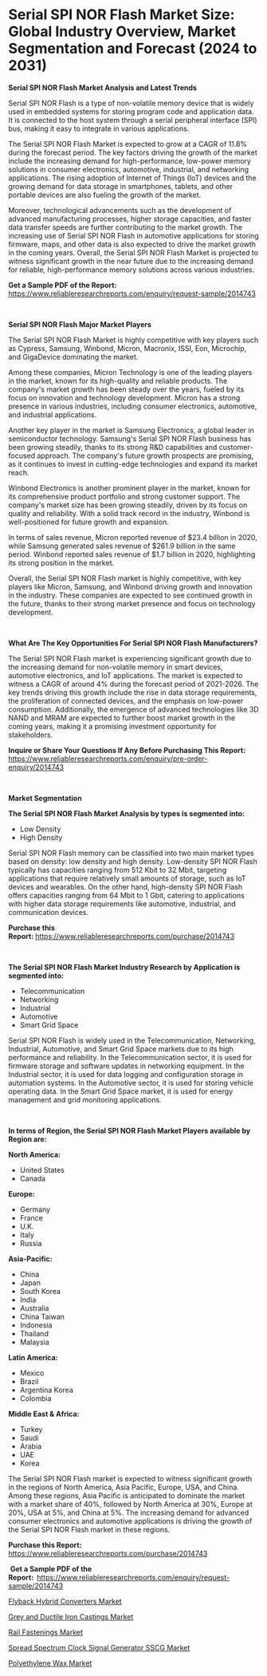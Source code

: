 <p><h1>Serial SPI NOR Flash Market Size: Global Industry Overview, Market Segmentation and Forecast (2024 to 2031)</h1></p><p><strong>Serial SPI NOR Flash Market Analysis and Latest Trends</strong></p>
<p><p>Serial SPI NOR Flash is a type of non-volatile memory device that is widely used in embedded systems for storing program code and application data. It is connected to the host system through a serial peripheral interface (SPI) bus, making it easy to integrate in various applications.</p><p>The Serial SPI NOR Flash Market is expected to grow at a CAGR of 11.8% during the forecast period. The key factors driving the growth of the market include the increasing demand for high-performance, low-power memory solutions in consumer electronics, automotive, industrial, and networking applications. The rising adoption of Internet of Things (IoT) devices and the growing demand for data storage in smartphones, tablets, and other portable devices are also fueling the growth of the market.</p><p>Moreover, technological advancements such as the development of advanced manufacturing processes, higher storage capacities, and faster data transfer speeds are further contributing to the market growth. The increasing use of Serial SPI NOR Flash in automotive applications for storing firmware, maps, and other data is also expected to drive the market growth in the coming years. Overall, the Serial SPI NOR Flash Market is projected to witness significant growth in the near future due to the increasing demand for reliable, high-performance memory solutions across various industries.</p></p>
<p><strong>Get a Sample PDF of the Report:&nbsp;</strong> <a href="https://www.reliableresearchreports.com/enquiry/request-sample/2014743">https://www.reliableresearchreports.com/enquiry/request-sample/2014743</a></p>
<p>&nbsp;</p>
<p><strong>Serial SPI NOR Flash Major Market Players</strong></p>
<p><p>The Serial SPI NOR Flash Market is highly competitive with key players such as Cypress, Samsung, Winbond, Micron, Macronix, ISSI, Eon, Microchip, and GigaDevice dominating the market. </p><p>Among these companies, Micron Technology is one of the leading players in the market, known for its high-quality and reliable products. The company's market growth has been steady over the years, fueled by its focus on innovation and technology development. Micron has a strong presence in various industries, including consumer electronics, automotive, and industrial applications. </p><p>Another key player in the market is Samsung Electronics, a global leader in semiconductor technology. Samsung's Serial SPI NOR Flash business has been growing steadily, thanks to its strong R&D capabilities and customer-focused approach. The company's future growth prospects are promising, as it continues to invest in cutting-edge technologies and expand its market reach.</p><p>Winbond Electronics is another prominent player in the market, known for its comprehensive product portfolio and strong customer support. The company's market size has been growing steadily, driven by its focus on quality and reliability. With a solid track record in the industry, Winbond is well-positioned for future growth and expansion.</p><p>In terms of sales revenue, Micron reported revenue of $23.4 billion in 2020, while Samsung generated sales revenue of $261.9 billion in the same period. Winbond reported sales revenue of $1.7 billion in 2020, highlighting its strong position in the market.</p><p>Overall, the Serial SPI NOR Flash market is highly competitive, with key players like Micron, Samsung, and Winbond driving growth and innovation in the industry. These companies are expected to see continued growth in the future, thanks to their strong market presence and focus on technology development.</p></p>
<p>&nbsp;</p>
<p><strong>What Are The Key Opportunities For Serial SPI NOR Flash Manufacturers?</strong></p>
<p><p>The Serial SPI NOR Flash market is experiencing significant growth due to the increasing demand for non-volatile memory in smart devices, automotive electronics, and IoT applications. The market is expected to witness a CAGR of around 4% during the forecast period of 2021-2026. The key trends driving this growth include the rise in data storage requirements, the proliferation of connected devices, and the emphasis on low-power consumption. Additionally, the emergence of advanced technologies like 3D NAND and MRAM are expected to further boost market growth in the coming years, making it a promising investment opportunity for stakeholders.</p></p>
<p><strong>Inquire or Share Your Questions If Any Before Purchasing This Report:</strong> <a href="https://www.reliableresearchreports.com/enquiry/pre-order-enquiry/2014743">https://www.reliableresearchreports.com/enquiry/pre-order-enquiry/2014743</a></p>
<p>&nbsp;</p>
<p><strong>Market Segmentation</strong></p>
<p><strong>The Serial SPI NOR Flash Market Analysis by types is segmented into:</strong></p>
<p><ul><li>Low Density</li><li>High Density</li></ul></p>
<p><p>Serial SPI NOR Flash memory can be classified into two main market types based on density: low density and high density. Low-density SPI NOR Flash typically has capacities ranging from 512 Kbit to 32 Mbit, targeting applications that require relatively small amounts of storage, such as IoT devices and wearables. On the other hand, high-density SPI NOR Flash offers capacities ranging from 64 Mbit to 1 Gbit, catering to applications with higher data storage requirements like automotive, industrial, and communication devices.</p></p>
<p><strong>Purchase this Report:&nbsp;</strong><a href="https://www.reliableresearchreports.com/purchase/2014743">https://www.reliableresearchreports.com/purchase/2014743</a></p>
<p>&nbsp;</p>
<p><strong>The Serial SPI NOR Flash Market Industry Research by Application is segmented into:</strong></p>
<p><ul><li>Telecommunication</li><li>Networking</li><li>Industrial</li><li>Automotive</li><li>Smart Grid Space</li></ul></p>
<p><p>Serial SPI NOR Flash is widely used in the Telecommunication, Networking, Industrial, Automotive, and Smart Grid Space markets due to its high performance and reliability. In the Telecommunication sector, it is used for firmware storage and software updates in networking equipment. In the Industrial sector, it is used for data logging and configuration storage in automation systems. In the Automotive sector, it is used for storing vehicle operating data. In the Smart Grid Space market, it is used for energy management and grid monitoring applications.</p></p>
<p>&nbsp;</p>
<p><strong>In terms of Region, the Serial SPI NOR Flash Market Players available by Region are:</strong></p>
<p>
    <p> <strong> North America: </strong>
        <ul>
            <li>United States</li>
            <li>Canada</li>
        </ul>
        </p> 
    <p> <strong> Europe: </strong>
        <ul>
            <li>Germany</li>
            <li>France</li>
            <li>U.K.</li>
            <li>Italy</li>
            <li>Russia</li>
        </ul>
        </p> 
    <p> <strong> Asia-Pacific: </strong>
        <ul>
            <li>China</li>
            <li>Japan</li>
            <li>South Korea</li>
            <li>India</li>
            <li>Australia</li>
            <li>China Taiwan</li>
            <li>Indonesia</li>
            <li>Thailand</li>
            <li>Malaysia</li>
        </ul>
        </p> 
    <p> <strong> Latin America: </strong>
        <ul>
            <li>Mexico</li>
            <li>Brazil</li>
            <li>Argentina Korea</li>
            <li>Colombia</li>
        </ul>
        </p> 
    <p> <strong> Middle East & Africa: </strong>
        <ul>
            <li>Turkey</li>
            <li>Saudi</li>
            <li>Arabia</li>
            <li>UAE</li>
            <li>Korea</li>
        </ul>
    </p>
    </p>
<p><p>The Serial SPI NOR Flash market is expected to witness significant growth in the regions of North America, Asia Pacific, Europe, USA, and China. Among these regions, Asia Pacific is anticipated to dominate the market with a market share of 40%, followed by North America at 30%, Europe at 20%, USA at 5%, and China at 5%. The increasing demand for advanced consumer electronics and automotive applications is driving the growth of the Serial SPI NOR Flash market in these regions.</p></p>
<p><strong>Purchase this Report: </strong><a href="https://www.reliableresearchreports.com/purchase/2014743">https://www.reliableresearchreports.com/purchase/2014743</a></p>
<p>&nbsp;<strong>Get a Sample PDF of the Report:&nbsp;&nbsp;</strong><a href="https://www.reliableresearchreports.com/enquiry/request-sample/2014743">https://www.reliableresearchreports.com/enquiry/request-sample/2014743</a></p>
<p><strong></strong></p>
<p><p><a href="https://github.com/juancolorado15/Market-Research-Report-List-1/blob/main/flyback-hybrid-converters-market.md">Flyback Hybrid Converters Market</a></p><p><a href="https://view.publitas.com/reportprime-1/grey-and-ductile-iron-castings-market-size-furnishes-valuable-information-encompassing-market-share-market-trends-and-projections-spanning-from-2024-to-2031/">Grey and Ductile Iron Castings Market</a></p><p><a href="https://woozy-pyroraptor-a1f.notion.site/Rail-Fastenings-Market-with-the-goal-of-estimating-the-market-size-and-future-growth-potential-of-va-d44eb8c481f142eaad3e2c1e4b95c16c">Rail Fastenings Market</a></p><p><a href="https://github.com/dx0328/Market-Research-Report-List-1/blob/main/spread-spectrum-clock-signal-generator-sscg-market.md">Spread Spectrum Clock Signal Generator SSCG Market</a></p><p><a href="https://view.publitas.com/reportprime-1/polyethylene-wax-market-with-the-goal-of-estimating-the-market-size-and-future-growth-potential-of-various-market-segments-based-on-component-applications-end-user-and-region/">Polyethylene Wax Market</a></p></p>